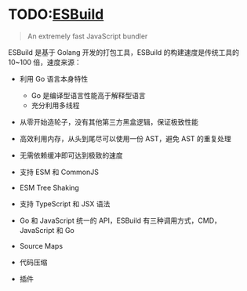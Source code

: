 # TODO:[ESBuild](https://esbuild.github.io/)

> An extremely fast JavaScript bundler

ESBuild 是基于 Golang 开发的打包工具，ESBuild 的构建速度是传统工具的 10~100 倍，速度来源：

- 利用 Go 语言本身特性
  - Go 是编译型语言性能高于解释型语言
  - 充分利用多线程
- 从零开始造轮子，没有其他第三方黑盒逻辑，保证极致性能
- 高效利用内存，从头到尾尽可以使用一份 AST，避免 AST 的重复处理

- 无需依赖缓冲即可达到极致的速度
- 支持 ESM 和 CommonJS
- ESM Tree Shaking
- 支持 TypeScript 和 JSX 语法
- Go 和 JavaScript 统一的 API，ESBuild 有三种调用方式，CMD，JavaScript 和 Go
- Source Maps
- 代码压缩
- 插件
